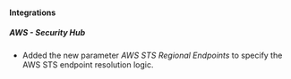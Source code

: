 #### Integrations

##### AWS - Security Hub

- Added the new parameter *AWS STS Regional Endpoints* to specify the AWS STS endpoint resolution logic.
